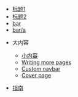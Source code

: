 [//]: # (侧边标题)
* [标题1](home.md)
* [标题2](home2)
* [bar](bar/)
* [bar/a](bar/a)
- 大内容

    - [小内容](xxx.md)
    - [Writing more pages](more-pages.md)
    - [Custom navbar](custom-navbar.md)
    - [Cover page](cover.md)
* [指南](xx.md "The greatest guide in the world")